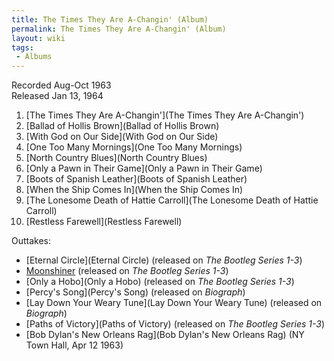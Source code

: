 ```yaml
---
title: The Times They Are A-Changin' (Album)
permalink: The Times They Are A-Changin' (Album)
layout: wiki
tags:
 - Albums
---
```


Recorded Aug-Oct 1963  
Released Jan 13, 1964

1.  [The Times They Are
    A-Changin'](The Times They Are A-Changin')
2.  [Ballad of Hollis Brown](Ballad of Hollis Brown)
3.  [With God on Our Side](With God on Our Side)
4.  [One Too Many Mornings](One Too Many Mornings)
5.  [North Country Blues](North Country Blues)
6.  [Only a Pawn in Their Game](Only a Pawn in Their Game)
7.  [Boots of Spanish Leather](Boots of Spanish Leather)
8.  [When the Ship Comes In](When the Ship Comes In)
9.  [The Lonesome Death of Hattie
    Carroll](The Lonesome Death of Hattie Carroll)
10. [Restless Farewell](Restless Farewell)

Outtakes:

-   [Eternal Circle](Eternal Circle) (released on <em>The
    Bootleg Series 1-3</em>)
-   [Moonshiner](Moonshiner) (released on <em>The Bootleg
    Series 1-3</em>)
-   [Only a Hobo](Only a Hobo) (released on <em>The Bootleg
    Series 1-3</em>)
-   [Percy's Song](Percy's Song) (released on
    <em>Biograph</em>)
-   [Lay Down Your Weary Tune](Lay Down Your Weary Tune)
    (released on <em>Biograph</em>)
-   [Paths of Victory](Paths of Victory) (released on <em>The
    Bootleg Series 1-3</em>)
-   [Bob Dylan's New Orleans
    Rag](Bob Dylan's New Orleans Rag) (NY Town Hall, Apr 12
    1963)

